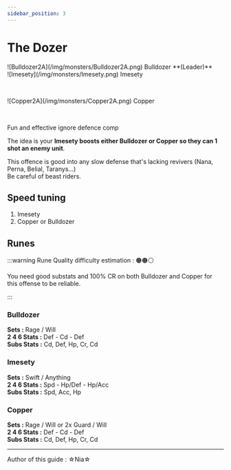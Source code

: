 ```yaml
---
sidebar_position: 3
---
```


# The Dozer

<div style={{display: 'flex', alignItems: 'center', marginBottom: '20px', gap: '20px'}}>
    <div style={{maxWidth: "68px"}}>
        ![Bulldozer2A](/img/monsters/Bulldozer2A.png)  
        Bulldozer  
        **(Leader)**  
    </div>
    <div style={{maxWidth: "68px"}}>
        ![Imesety](/img/monsters/Imesety.png)  
        Imesety  
        <p>&nbsp;</p>  
    </div>
    <div style={{maxWidth: "68px"}}>
        ![Copper2A](/img/monsters/Copper2A.png)  
        Copper  
        <p>&nbsp;</p>  
    </div>
</div>

Fun and effective ignore defence comp

The idea is your **Imesety boosts either Bulldozer or Copper so they can 1 shot an enemy unit**.

This offence is good into any slow defense that's lacking revivers (Nana, Perna, Belial, Taranys...)  
Be careful of beast riders.

## Speed tuning 

1. Imesety 
2. Copper or Bulldozer

## Runes

:::warning Rune Quality difficulty estimation : 🟠🟠⚪

You need good substats and 100% CR on both Bulldozer and Copper for this offense to be reliable.

:::

### Bulldozer
**Sets :** Rage / Will  
**2 4 6 Stats :** Def - Cd - Def  
**Subs Stats :** Cd, Def, Hp, Cr, Cd

### Imesety
**Sets :** Swift / Anything  
**2 4 6 Stats :** Spd - Hp/Def - Hp/Acc  
**Subs Stats :** Spd, Acc, Hp

### Copper
**Sets :** Rage / Will or 2x Guard / Will    
**2 4 6 Stats :** Def - Cd - Def  
**Subs Stats :** Cd, Def, Hp, Cr, Cd 

---

<p style={{color: 'grey'}}>Author of this guide : ☆Nia☆</p>
